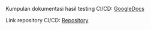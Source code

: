 Kumpulan dokumentasi hasil testing CI/CD: [GoogleDocs](https://docs.google.com/document/d/1JCppv4cMKr_etQnao7IWpJXXklPskPphzsMPOO7wW9c/edit?usp=sharing)

Link repository CI/CD: [Repository](https://github.com/mirsyadan/praktik-cicd)